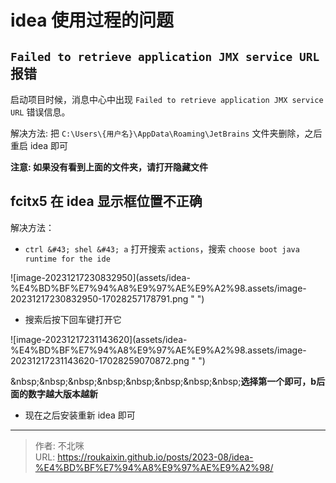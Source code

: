 # idea 使用过程的问题








## `Failed to retrieve application JMX service URL` 报错

启动项目时候，消息中心中出现 `Failed to retrieve application JMX service URL` 错误信息。

解决方法: 把 `C:\Users\{用户名}\AppData\Roaming\JetBrains` 文件夹删除，之后重启 idea 即可

**注意: 如果没有看到上面的文件夹，请打开隐藏文件**



## fcitx5 在 idea 显示框位置不正确

解决方法：

- `ctrl &#43; shel &#43; a` 打开搜索 `actions`，搜索 `choose boot java runtime for the ide`



![image-20231217230832950](assets/idea-%E4%BD%BF%E7%94%A8%E9%97%AE%E9%A2%98.assets/image-20231217230832950-17028257178791.png &#34; &#34;)



- 搜索后按下回车键打开它

![image-20231217231143620](assets/idea-%E4%BD%BF%E7%94%A8%E9%97%AE%E9%A2%98.assets/image-20231217231143620-17028259070872.png &#34; &#34;)



&amp;nbsp;&amp;nbsp;&amp;nbsp;&amp;nbsp;&amp;nbsp;&amp;nbsp;&amp;nbsp;&amp;nbsp;**选择第一个即可，b后面的数字越大版本越新**

- 现在之后安装重新 idea 即可


---

> 作者: 不北咪  
> URL: https://roukaixin.github.io/posts/2023-08/idea-%E4%BD%BF%E7%94%A8%E9%97%AE%E9%A2%98/  

